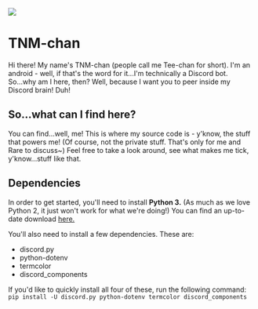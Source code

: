 [![](https://img.shields.io/badge/current%20version-21.220-blueviolet?style=for-the-badge)](https://github.com/heyitzrare/tnm-chan/commit/d1d69b9fd5daffb5154653a77a8c18bc963e72fa)
# TNM-chan
Hi there! My name's TNM-chan (people call me Tee-chan for short). I'm an android - well, if that's the word for it...I'm technically a Discord bot. So...why am I here, then? Well, because I want you to peer inside my Discord brain! Duh!
## So...what can I find here?
You can find...well, me! This is where my source code is - y'know, the stuff that powers me! (Of course, not the private stuff. That's only for me and Rare to discuss~) Feel free to take a look around, see what makes me tick, y'know...stuff like that.

## Dependencies
In order to get started, you'll need to install **Python 3.** (As much as we love Python 2, it just won't work for what we're doing!) You can find an up-to-date download [here.](https://www.python.org/downloads/)

You'll also need to install a few dependencies. These are:
* discord.py
* python-dotenv
* termcolor
* discord_components

If you'd like to quickly install all four of these, run the following command:
``` pip install -U discord.py python-dotenv termcolor discord_components```
